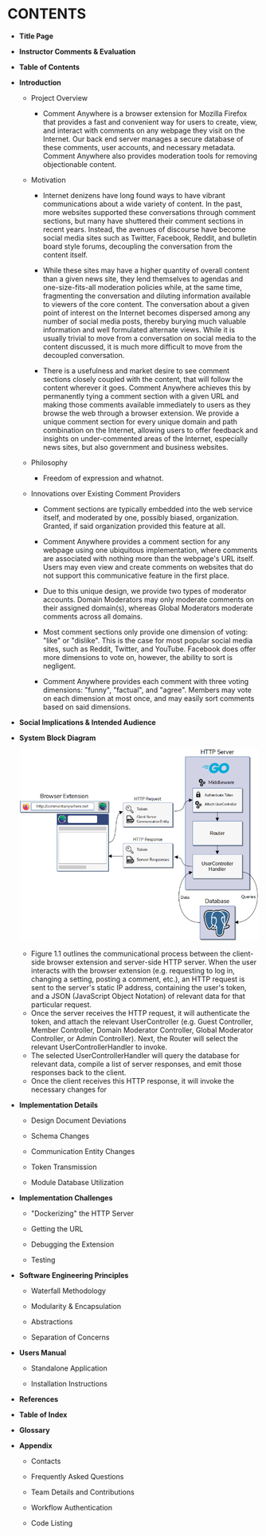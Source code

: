 # CONTENTS

- **Title Page**

- **Instructor Comments & Evaluation**

- **Table of Contents**

- **Introduction**
  
  - Project Overview
    
    - Comment Anywhere is a browser extension for Mozilla Firefox that provides a fast and convenient way for users to create, view, and interact with comments on any webpage they visit on the Internet. Our back end server manages a secure database of these comments, user accounts, and necessary metadata. Comment Anywhere also provides moderation tools for removing objectionable content.
  
  - Motivation
    
    - Internet denizens have long found ways to have vibrant communications about a wide variety of content. In the past, more websites supported these conversations through comment sections, but many have shuttered their comment sections in recent years. Instead, the avenues of discourse have become social media sites such as Twitter, Facebook, Reddit, and bulletin board style forums, decoupling the conversation from the content itself.
    
    - While these sites may have a higher quantity of overall content than a given news site, they lend themselves to agendas and one-size-fits-all moderation policies while, at the same time, fragmenting the conversation and diluting information available to viewers of the core content. The conversation about a given point of interest on the Internet becomes dispersed among any number of social media posts, thereby burying much valuable information and well formulated alternate views. While it is usually trivial to move from a conversation on social media to the content discussed, it is much more difficult to move from the decoupled conversation.
    
    - There is a usefulness and market desire to see comment sections closely coupled with the content, that will follow the content wherever it goes. Comment Anywhere achieves this by permanently tying a comment section with a given URL and making those comments available immediately to users as they browse the web through a browser extension. We provide a unique comment section for every unique domain and path combination on the Internet, allowing users to offer feedback and insights on under-commented areas of the Internet, especially news sites, but also government and business websites.
  
  - Philosophy
    
    - Freedom of expression and whatnot.
  
  - Innovations over Existing Comment Providers
    
    - Comment sections are typically embedded into the web service itself, and moderated by one, possibly biased, organization. Granted, if said organization provided this feature at all.
    
    - Comment Anywhere provides a comment section for any webpage using one ubiquitous implementation, where comments are associated with nothing more than the webpage's URL itself. Users may even view and create comments on websites that do not support this communicative feature in the first place.
    
    - Due to this unique design, we provide two types of moderator accounts. Domain Moderators may only moderate comments on their assigned domain(s), whereas Global Moderators moderate comments across all domains.
    
    - Most comment sections only provide one dimension of voting: "like" or "dislike". This is the case for most popular social media sites, such as Reddit, Twitter, and YouTube. Facebook does offer more dimensions to vote on, however, the ability to sort is negligent.
    
    - Comment Anywhere provides each comment with three voting dimensions: "funny", "factual", and "agree". Members may vote on each dimension at most once, and may easily sort comments based on said dimensions.

- **Social Implications & Intended Audience**

- **System Block Diagram**
  
  ![Figure 1.1](./graphics/Project-Block-Diagram.png)
  
  - Figure 1.1 outlines the communicational process between the client-side browser extension and server-side HTTP server. When the user interacts with the browser extension (e.g. requesting to log in, changing a setting, posting a comment, etc.), an HTTP request is sent to the server's static IP address, containing the user's token, and a JSON (JavaScript Object Notation) of relevant data for that particular request.
  - Once the server receives the HTTP request, it will authenticate the token, and attach the relevant UserController (e.g. Guest Controller, Member Controller, Domain Moderator Controller, Global Moderator Controller, or Admin Controller). Next, the Router will select the relevant UserControllerHandler to invoke.
  - The selected UserControllerHandler will query the database for relevant data, compile a list of server responses, and emit those responses back to the client.
  - Once the client receives this HTTP response, it will invoke the necessary changes for 

- **Implementation Details**
  
  - Design Document Deviations
  
  - Schema Changes
  
  - Communication Entity Changes
  
  - Token Transmission
  
  - Module Database Utilization

- **Implementation Challenges**
  
  - "Dockerizing" the HTTP Server
  
  - Getting the URL
  
  - Debugging the Extension
  
  - Testing

- **Software Engineering Principles**
  
  - Waterfall Methodology
  
  - Modularity & Encapsulation
  
  - Abstractions
  
  - Separation of Concerns

- **Users Manual**
  
  - Standalone Application
  
  - Installation Instructions

- **References**

- **Table of Index**

- **Glossary**

- **Appendix**
  
  - Contacts
  
  - Frequently Asked Questions
  
  - Team Details and Contributions
  
  - Workflow Authentication
  
  - Code Listing
